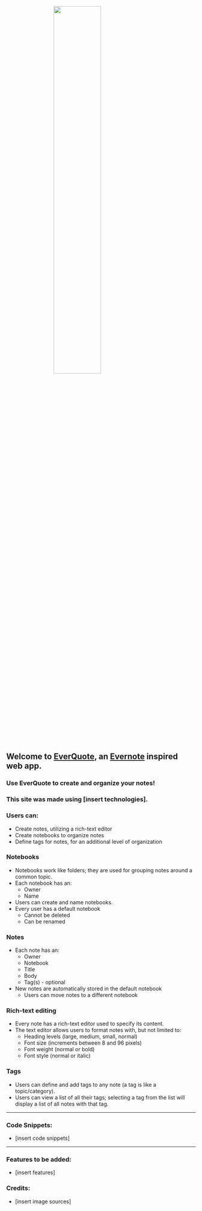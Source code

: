 <img src=app/assets/images/jinx_logo.png style="display: flex; width: 50%; margin: auto" /> 

## Welcome to [EverQuote](https://jinx-fullstack.herokuapp.com/#/), an [Evernote](https://www.yelp.com/) inspired web app.

### Use EverQuote to create and organize your notes!

### This site was made using [insert technologies].

### Users can:
* Create notes, utilizing a rich-text editor
* Create notebooks to organize notes
* Define tags for notes, for an additional level of organization

### Notebooks
* Notebooks work like folders; they are used for grouping notes around a common topic.
* Each notebook has an:
    * Owner
    * Name
* Users can create and name notebooks.
* Every user has a default notebook
    * Cannot be deleted
    * Can be renamed
### Notes
* Each note has an:
    * Owner
    * Notebook
    * Title
    * Body
    * Tag(s) - optional
* New notes are automatically stored in the default notebook
    * Users can move notes to a different notebook
### Rich-text editing
* Every note has a rich-text editor used to specify its content.
* The text editor allows users to format notes with, but not limited to:
    * Heading levels (large, medium, small, normal)
    * Font size (increments between 8 and 96 pixels)
    * Font weight (normal or bold)
    * Font style (normal or italic)
### Tags
* Users can define and add tags to any note (a tag is like a topic/category).
* Users can view a list of all their tags; selecting a tag from the list will display a list of all notes with that tag.

---

### Code Snippets:
* [insert code snippets]

---

### Features to be added:
* [insert features]

### Credits:
* [insert image sources]
